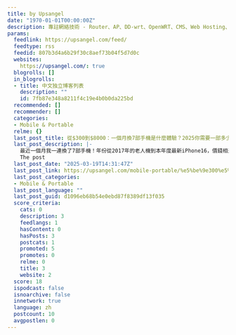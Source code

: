 ```yaml
---
title: by Upsangel
date: "1970-01-01T00:00:00Z"
description: 專註網絡技術 - Router、AP、DD-wrt、OpenWRT、CMS、Web Hosting、Adsense ...
params:
  feedlink: https://upsangel.com/feed/
  feedtype: rss
  feedid: 807b3d4a6b29f30c8aef73b04f5d7d0c
  websites:
    https://upsangel.com/: true
  blogrolls: []
  in_blogrolls:
  - title: 中文独立博客列表
    description: ""
    id: 7fb87e348a8211f4c19e4b0b0da225bd
  recommended: []
  recommender: []
  categories:
  - Mobile & Portable
  relme: {}
  last_post_title: 從$300到$8000：一個月換7部手機是什麼體驗？2025你需要一部多少錢的手機？
  last_post_description: |-
    最近一個月我一連換了7部手機！年份從2017年的老人機到本年度最新iPhone16，價錢相差25倍，橫跨8個年 […]
    The post
  last_post_date: "2025-03-19T14:31:47Z"
  last_post_link: https://upsangel.com/mobile-portable/%e5%be%9e300%e5%88%b08000%ef%bc%9a%e4%b8%80%e5%80%8b%e6%9c%88%e6%8f%9b7%e9%83%a8%e6%89%8b%e6%a9%9f%e6%98%af%e4%bb%80%e9%ba%bc%e9%ab%94%e9%a9%97%ef%bc%9f2025%e4%bd%a0%e9%9c%80%e8%a6%81%e4%b8%80/
  last_post_categories:
  - Mobile & Portable
  last_post_language: ""
  last_post_guid: d1096eb68b54e0ebd87f8389df13f035
  score_criteria:
    cats: 0
    description: 3
    feedlangs: 1
    hasContent: 0
    hasPosts: 3
    postcats: 1
    promoted: 5
    promotes: 0
    relme: 0
    title: 3
    website: 2
  score: 18
  ispodcast: false
  isnoarchive: false
  innetwork: true
  language: zh
  postcount: 10
  avgpostlen: 0
---
```

